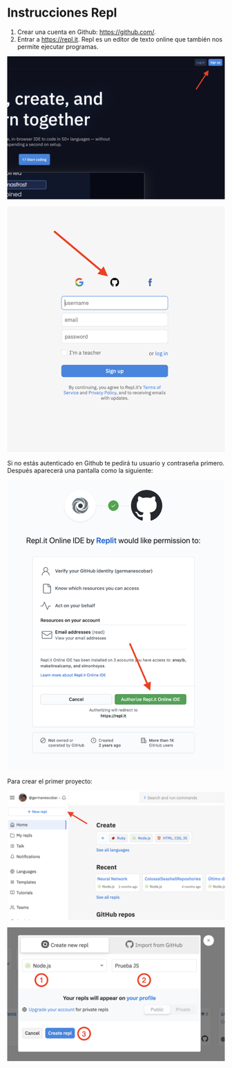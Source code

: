 # Instrucciones Repl

1. Crear una cuenta en Github: https://github.com/.
2. Entrar a https://repl.it. Repl es un editor de texto online que también nos permite ejecutar programas.

![Pantalla Inicial](images/repl-1.png)

![Login](images/repl-2.png)

Si no estás autenticado en Github te pedirá tu usuario y contraseña primero. Después aparecerá una pantalla como la siguiente:

![Autorizar](images/repl-3.png)

Para crear el primer proyecto:

![Nuevo Proyecto](images/repl-4.png)

![Crear nuevo Proyecto](images/repl-5.png)
